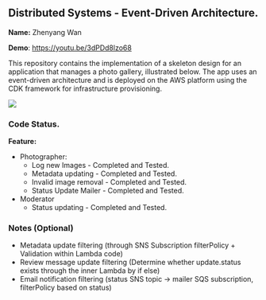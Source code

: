 ## Distributed Systems - Event-Driven Architecture.

__Name:__ Zhenyang Wan

__Demo__: https://youtu.be/3dPDd8lzo68

This repository contains the implementation of a skeleton design for an application that manages a photo gallery, illustrated below. The app uses an event-driven architecture and is deployed on the AWS platform using the CDK framework for infrastructure provisioning.

![](./images/arch.png)

### Code Status.

__Feature:__
+ Photographer:
  + Log new Images - Completed and Tested.
  + Metadata updating - Completed and Tested.
  + Invalid image removal - Completed and Tested.  
  + Status Update Mailer - Completed and Tested.
+ Moderator
  + Status updating - Completed and Tested.

### Notes (Optional)
+ Metadata update filtering (through SNS Subscription filterPolicy + Validation within Lambda code)
+ Review message update filtering (Determine whether update.status exists through the inner Lambda by if else)
+ Email notification filtering (status SNS topic → mailer SQS subscription, filterPolicy based on status)

